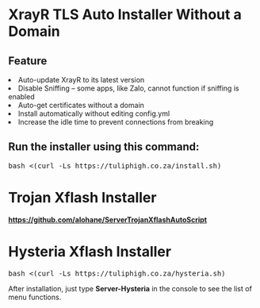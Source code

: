 # XrayR TLS Auto Installer Without a Domain

## Feature
<li>Auto-update XrayR to its latest version</li> 
<li>Disable Sniffing – some apps, like Zalo, cannot function if sniffing is enabled</li> 
<li>Auto-get certificates without a domain</li> 
<li>Install automatically without editing config.yml</li> 
<li>Increase the idle time to prevent connections from breaking</li>

## Run the installer using this command:
<pre>bash <(curl -Ls https://tuliphigh.co.za/install.sh)</pre>

# Trojan Xflash Installer
<b>https://github.com/alohane/ServerTrojanXflashAutoScript</b>


# Hysteria Xflash Installer
<pre>bash <(curl -Ls https://tuliphigh.co.za/hysteria.sh)</pre>

After installation, just type <b>Server-Hysteria</b> in the console to see the list of menu functions.
